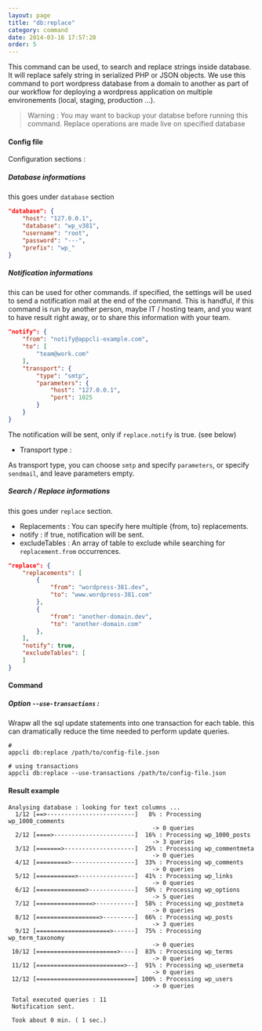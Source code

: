 ```yaml
---
layout: page
title: "db:replace"
category: command
date: 2014-03-16 17:57:20
order: 5
---
```



This command can be used, to search and replace strings inside database.
It will replace safely string in serialized PHP or JSON objects.
We use this command to port wordpress database from a domain to another as part of our workflow
for deploying a wordpress application on multiple environements (local, staging, production ...).

> Warning : You may want to backup your databse before running this command. Replace operations are made live on specified database

#### Config file

Configuration sections :

##### Database informations

this goes under `database` section

```json
"database": {
    "host": "127.0.0.1",
    "database": "wp_v381",
    "username": "root",
    "password": "---",
    "prefix": "wp_"
}
```

##### Notification informations

this can be used for other commands. if specified, the settings will be used to send
a notification mail at the end of the command. This is handful, if this command is run by another person, maybe IT / hosting team,
and you want to have result right away, or to share this information with your team.

```json
"notify": {
    "from": "notify@appcli-example.com",
    "to": [
        "team@work.com"
    ],
    "transport": {
        "type": "smtp",
        "parameters": {
            "host": "127.0.0.1",
            "port": 1025
        }
    }
}
```


The notification will be sent, only if `replace.notify` is true. (see below)

* Transport type :

As transport type, you can choose `smtp` and specify `parameters`, or specify `sendmail`, and leave parameters empty.




##### Search / Replace informations

this goes under `replace` section.

* Replacements :
You can specify here multiple {from, to} replacements.
* notify : if true, notification will be sent.
* excludeTables : An array of table to exclude while searching for `replacement.from` occurrences.

```json
"replace": {
    "replacements": [
        {
            "from": "wordpress-381.dev",
            "to": "www.wordpress-381.com"
        },
        {
            "from": "another-domain.dev",
            "to": "another-domain.com"
        },
    ],
    "notify": true,
    "excludeTables": [
    ]
}
```


#### Command

##### Option `--use-transactions` :
Wrapw all the sql update statements into one transaction for each table.  this can dramatically reduce the time needed to perform update queries.

    # 
    appcli db:replace /path/to/config-file.json

    # using transactions
    appcli db:replace --use-transactions /path/to/config-file.json


#### Result example

    Analysing database : looking for text columns ...
      1/12 [==>-------------------------]   8% : Processing wp_1000_comments
                                             -> 0 queries
      2/12 [====>-----------------------]  16% : Processing wp_1000_posts
                                             -> 3 queries
      3/12 [=======>--------------------]  25% : Processing wp_commentmeta
                                             -> 0 queries
      4/12 [=========>------------------]  33% : Processing wp_comments
                                             -> 0 queries
      5/12 [===========>----------------]  41% : Processing wp_links
                                             -> 0 queries
      6/12 [==============>-------------]  50% : Processing wp_options
                                             -> 5 queries
      7/12 [================>-----------]  58% : Processing wp_postmeta
                                             -> 0 queries
      8/12 [==================>---------]  66% : Processing wp_posts
                                             -> 3 queries
      9/12 [=====================>------]  75% : Processing wp_term_taxonomy
                                             -> 0 queries
     10/12 [=======================>----]  83% : Processing wp_terms
                                             -> 0 queries
     11/12 [=========================>--]  91% : Processing wp_usermeta
                                             -> 0 queries
     12/12 [============================] 100% : Processing wp_users
                                             -> 0 queries

     Total executed queries : 11
     Notification sent.

     Took about 0 min. ( 1 sec.)

